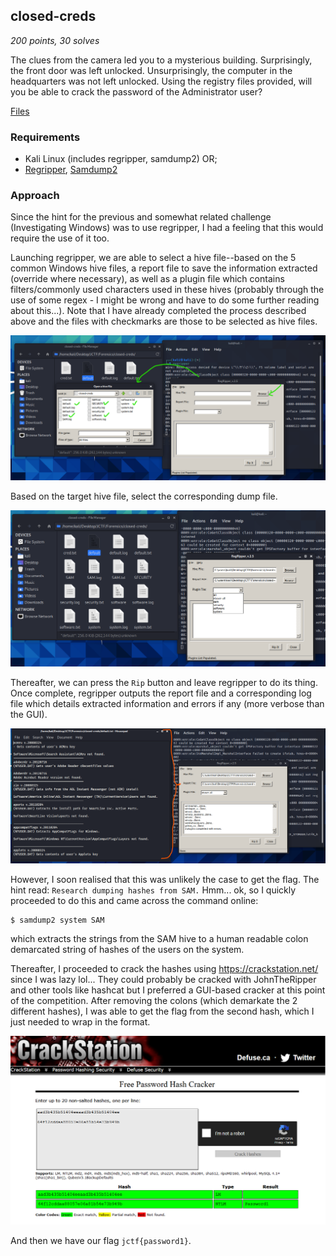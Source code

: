 ## closed-creds

_200 points, 30 solves_

The clues from the camera led you to a mysterious building. Surprisingly, the front door was left unlocked. Unsurprisingly, the computer in the headquarters was not left unlocked. Using the registry files provided, will you be able to crack the password of the Administrator user?

[Files]()

### Requirements
* Kali Linux (includes regripper, samdump2) OR;
* [Regripper](https://github.com/keydet89/RegRipper3.0), [Samdump2](https://ophcrack.sourceforge.io/)

### Approach

Since the hint for the previous and somewhat related challenge (Investigating Windows) was to use regripper, I had a feeling that this would require the use of it too.

Launching regripper, we are able to select a hive file--based on the 5 common Windows hive files, a report file to save the information extracted (override where necessary), as well as a plugin file which contains filters/commonly used characters used in these hives (probably through the use of some regex - I might be wrong and have to do some further reading about this...). Note that I have already completed the process described above and the files with checkmarks are those to be selected as hive files.

![img](https://github.com/RyanNgCT/JerseyCTF-Writeups/blob/main/Forensics%20-%20Closed%20Creds/regripper.png)

Based on the target hive file, select the corresponding dump file.

![img](https://github.com/RyanNgCT/JerseyCTF-Writeups/blob/main/Forensics%20-%20Closed%20Creds/regripper-profile.png)

Thereafter, we can press the `Rip` button and leave regripper to do its thing. Once complete, regripper outputs the report file and a corresponding log file which details extracted information and errors if any (more verbose than the GUI).

![img](https://github.com/RyanNgCT/JerseyCTF-Writeups/blob/main/Forensics%20-%20Closed%20Creds/outputfile.png)

However, I soon realised that this was unlikely the case to get the flag. The hint read: `Research dumping hashes from SAM.` Hmm... ok, so I quickly proceeded to do this and came across the command online:

```
$ samdump2 system SAM
```

which extracts the strings from the SAM hive to a human readable colon demarcated string of hashes of the users on the system.

Thereafter, I proceeded to crack the hashes using https://crackstation.net/ since I was lazy lol... They could probably be cracked with JohnTheRipper and other tools like hashcat but I preferred a GUI-based cracker at this point of the competition. After removing the colons (which demarkate the 2 different hashes), I was able to get the flag from the second hash, which I just needed to wrap in the format. 

![img](https://github.com/RyanNgCT/JerseyCTF-Writeups/blob/main/Forensics%20-%20Closed%20Creds/crackedhashes.png)

And then we have our flag `jctf{password1}`.
